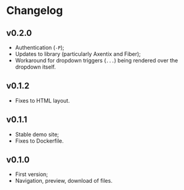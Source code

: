 # Changelog

## v0.2.0

- Authentication (`-P`);
- Updates to library (particularly Axentix and Fiber);
- Workaround for dropdown triggers (`...`) being rendered over the dropdown
  itself.

## v0.1.2

- Fixes to HTML layout.

## v0.1.1

- Stable demo site;
- Fixes to Dockerfile.

## v0.1.0

- First version;
- Navigation, preview, download of files.
